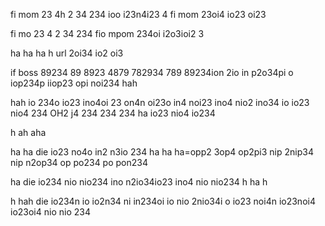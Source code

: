 fi mom 23
4h 2
34 
234 ioo i23n4i23 4 fi mom 23oi4 io23 oi23

fi
  mo 
  23 4
   2
   34 234 fio mpom 234oi i2o3ioi2 3

   ha
   ha
   ha
   h url 2oi34 io2 oi3 

if boss 89234 89 8923 4879 782934 789 89234ion 2io in p2o34pi o iop234p iiop23 opi noi234
hah

hah io 234o io23 ino4oi 23 on4n oi23o in4 noi23 ino4 nio2 ino34 io io23 nio4 234
OH2
 j4 
  234 
  234 
  234  ha io23 nio4 io234

h
ah
aha

ha
ha die io23 no4o in2 n3io 234 
ha
ha
ha=opp2 3op4 op2pi3 nip 2nip34 nip n2op34 op po234 po pon234 

ha die io234 nio nio234 ino n2io34io23 ino4 nio nio234 
h
ha
h

h
hah
  die io234n io io2n34 ni in234oi io nio 2nio34i o io23 noi4n io23noi4 io23oi4 nio nio 234 
